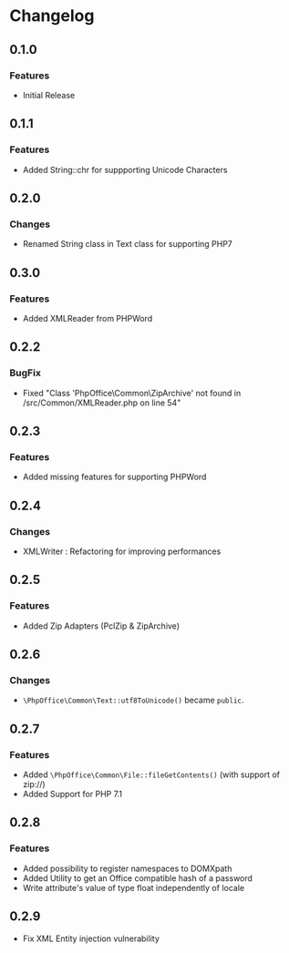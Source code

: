 # Changelog
## 0.1.0

### Features
- Initial Release

## 0.1.1

### Features
- Added String::chr for suppporting Unicode Characters

## 0.2.0

### Changes
- Renamed String class in Text class for supporting PHP7

## 0.3.0

### Features
- Added XMLReader from PHPWord

## 0.2.2

### BugFix
- Fixed "Class 'PhpOffice\Common\ZipArchive' not found in /src/Common/XMLReader.php on line 54"

## 0.2.3

### Features
- Added missing features for supporting PHPWord

## 0.2.4

### Changes
- XMLWriter : Refactoring for improving performances

## 0.2.5

### Features
- Added Zip Adapters (PclZip & ZipArchive)

## 0.2.6

### Changes
- `\PhpOffice\Common\Text::utf8ToUnicode()` became `public`.

## 0.2.7

### Features
- Added `\PhpOffice\Common\File::fileGetContents()` (with support of zip://)
- Added Support for PHP 7.1

## 0.2.8

### Features
- Added possibility to register namespaces to DOMXpath
- Added Utility to get an Office compatible hash of a password
- Write attribute's value of type float independently of locale

## 0.2.9
- Fix XML Entity injection vulnerability